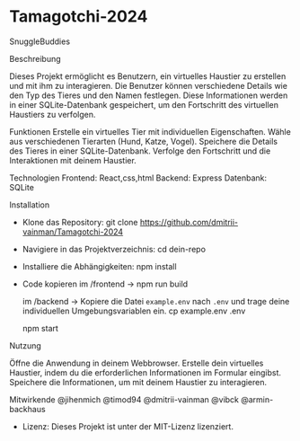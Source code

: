 # Tamagotchi-2024

SnuggleBuddies

Beschreibung

Dieses Projekt ermöglicht es Benutzern, ein virtuelles Haustier zu erstellen und mit ihm zu interagieren. Die Benutzer können verschiedene Details wie den Typ des Tieres und den Namen festlegen. Diese Informationen werden in einer SQLite-Datenbank gespeichert, um den Fortschritt des virtuellen Haustiers zu verfolgen.

Funktionen
Erstelle ein virtuelles Tier mit individuellen Eigenschaften.
Wähle aus verschiedenen Tierarten (Hund, Katze, Vogel).
Speichere die Details des Tieres in einer SQLite-Datenbank.
Verfolge den Fortschritt und die Interaktionen mit deinem Haustier.

Technologien
Frontend: React,css,html
Backend: Express
Datenbank: SQLite

Installation

- Klone das Repository:
  git clone https://github.com/dmitrii-vainman/Tamagotchi-2024
  
 - Navigiere in das Projektverzeichnis:
  cd dein-repo
   
 - Installiere die Abhängigkeiten:
  npm install

- Code kopieren
  im /frontend -> npm run build

 
  im /backend -> Kopiere die Datei `example.env` nach `.env` und trage deine individuellen Umgebungsvariablen ein.
  cp example.env .env
  
  npm start

Nutzung

Öffne die Anwendung in deinem Webbrowser.
Erstelle dein virtuelles Haustier, indem du die erforderlichen Informationen im Formular eingibst.
Speichere die Informationen, um mit deinem Haustier zu interagieren.

Mitwirkende
@jihenmich
@timod94
@dmitrii-vainman
@vibck
@armin-backhaus


- Lizenz:
Dieses Projekt ist unter der MIT-Lizenz lizenziert.
